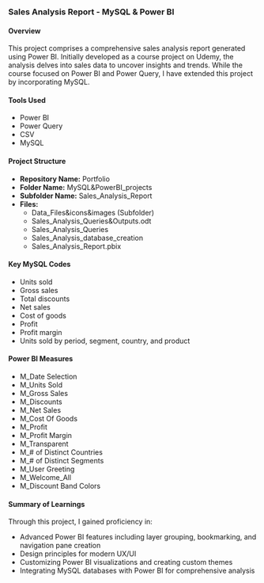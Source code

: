 ### Sales Analysis Report - MySQL & Power BI

#### Overview
This project comprises a comprehensive sales analysis report generated using Power BI. Initially developed as a course project on Udemy, the analysis delves into sales data to uncover insights and trends. While the course focused on Power BI and Power Query, I have extended this project by incorporating MySQL.

#### Tools Used
- Power BI
- Power Query
- CSV
- MySQL

#### Project Structure
- **Repository Name:** Portfolio
- **Folder Name:** MySQL&PowerBI_projects
- **Subfolder Name:** Sales_Analysis_Report
- **Files:**
  - Data_Files&icons&images (Subfolder)
  - Sales_Analysis_Queries&Outputs.odt
  - Sales_Analysis_Queries
  - Sales_Analysis_database_creation
  - Sales_Analysis_Report.pbix

#### Key MySQL Codes
- Units sold
- Gross sales
- Total discounts
- Net sales
- Cost of goods
- Profit
- Profit margin
- Units sold by period, segment, country, and product

#### Power BI Measures
- M_Date Selection
- M_Units Sold
- M_Gross Sales
- M_Discounts
- M_Net Sales
- M_Cost Of Goods
- M_Profit
- M_Profit Margin
- M_Transparent
- M_# of Distinct Countries
- M_# of Distinct Segments
- M_User Greeting
- M_Welcome_All
- M_Discount Band Colors

#### Summary of Learnings
Through this project, I gained proficiency in:
- Advanced Power BI features including layer grouping, bookmarking, and navigation pane creation
- Design principles for modern UX/UI
- Customizing Power BI visualizations and creating custom themes
- Integrating MySQL databases with Power BI for comprehensive analysis
